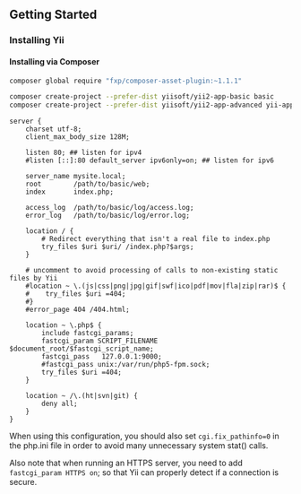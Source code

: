 ## Getting Started

### Installing Yii

#### Installing via Composer

~~~bash
composer global require "fxp/composer-asset-plugin:~1.1.1"

composer create-project --prefer-dist yiisoft/yii2-app-basic basic
composer create-project --prefer-dist yiisoft/yii2-app-advanced yii-application
~~~

~~~nginx
server {
    charset utf-8;
    client_max_body_size 128M;

    listen 80; ## listen for ipv4
    #listen [::]:80 default_server ipv6only=on; ## listen for ipv6

    server_name mysite.local;
    root        /path/to/basic/web;
    index       index.php;

    access_log  /path/to/basic/log/access.log;
    error_log   /path/to/basic/log/error.log;

    location / {
        # Redirect everything that isn't a real file to index.php
        try_files $uri $uri/ /index.php?$args;
    }

    # uncomment to avoid processing of calls to non-existing static files by Yii
    #location ~ \.(js|css|png|jpg|gif|swf|ico|pdf|mov|fla|zip|rar)$ {
    #    try_files $uri =404;
    #}
    #error_page 404 /404.html;

    location ~ \.php$ {
        include fastcgi_params;
        fastcgi_param SCRIPT_FILENAME $document_root/$fastcgi_script_name;
        fastcgi_pass   127.0.0.1:9000;
        #fastcgi_pass unix:/var/run/php5-fpm.sock;
        try_files $uri =404;
    }

    location ~ /\.(ht|svn|git) {
        deny all;
    }
}
~~~

When using this configuration, you should also set `cgi.fix_pathinfo=0` in the php.ini file in order to avoid many unnecessary system stat() calls.

Also note that when running an HTTPS server, you need to add `fastcgi_param HTTPS on`; so that Yii can properly detect if a connection is secure.